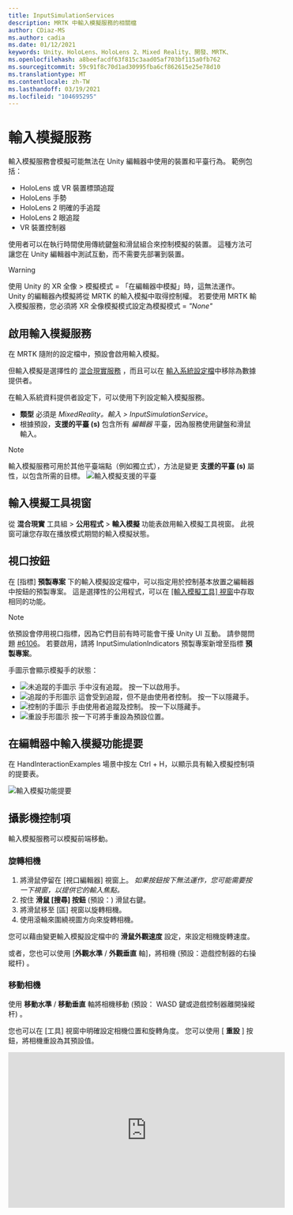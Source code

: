 ```yaml
---
title: InputSimulationServices
description: MRTK 中輸入模擬服務的相關檔
author: CDiaz-MS
ms.author: cadia
ms.date: 01/12/2021
keywords: Unity、HoloLens、HoloLens 2、Mixed Reality、開發、MRTK、
ms.openlocfilehash: a8beefacdf63f815c3aad05af703bf115a0fb762
ms.sourcegitcommit: 59c91f8c70d1ad30995fba6cf862615e25e78d10
ms.translationtype: MT
ms.contentlocale: zh-TW
ms.lasthandoff: 03/19/2021
ms.locfileid: "104695295"
---
```

# <a name="input-simulation-service"></a>輸入模擬服務

輸入模擬服務會模擬可能無法在 Unity 編輯器中使用的裝置和平臺行為。 範例包括：

* HoloLens 或 VR 裝置標頭追蹤
* HoloLens 手勢
* HoloLens 2 明確的手追蹤
* HoloLens 2 眼追蹤
* VR 裝置控制器

使用者可以在執行時間使用傳統鍵盤和滑鼠組合來控制模擬的裝置。 這種方法可讓您在 Unity 編輯器中測試互動，而不需要先部署到裝置。

> [!WARNING]
> 使用 Unity 的 XR 全像 > 模擬模式 = 「在編輯器中模擬」時，這無法運作。 Unity 的編輯器內模擬將從 MRTK 的輸入模擬中取得控制權。 若要使用 MRTK 輸入模擬服務，您必須將 XR 全像模擬模式設定為模擬模式 = *"None"*

## <a name="enabling-the-input-simulation-service"></a>啟用輸入模擬服務

在 MRTK 隨附的設定檔中，預設會啟用輸入模擬。

但輸入模擬是選擇性的 [混合現實服務](../../out-of-scope/MixedRealityServices.md) ，而且可以在 [輸入系統設定檔](../Input/InputProviders.md)中移除為數據提供者。

在輸入系統資料提供者設定下，可以使用下列設定輸入模擬服務。

* **類型** 必須是 *MixedReality。輸入 > InputSimulationService*。
* 根據預設，**支援的平臺 (s)** 包含所有 *編輯器* 平臺，因為服務使用鍵盤和滑鼠輸入。

> [!NOTE]
> 輸入模擬服務可用於其他平臺端點（例如獨立式），方法是變更 **支援的平臺 (s)** 屬性，以包含所需的目標。
> ![輸入模擬支援的平臺](../Images/InputSimulation/InputSimulationSupportedPlatforms.gif)

## <a name="input-simulation-tools-window"></a>輸入模擬工具視窗

從 **混合現實** 工具組  >  **公用程式**  >  **輸入模擬** 功能表啟用輸入模擬工具視窗。 此視窗可讓您存取在播放模式期間的輸入模擬狀態。

## <a name="viewport-buttons"></a>視口按鈕

在 [指標] **預製專案** 下的輸入模擬設定檔中，可以指定用於控制基本放置之編輯器中按鈕的預製專案。 這是選擇性的公用程式，可以在 [ [輸入模擬工具] 視窗](#input-simulation-tools-window)中存取相同的功能。

> [!NOTE]
> 依預設會停用視口指標，因為它們目前有時可能會干擾 Unity UI 互動。 請參閱問題 [#6106](https://github.com/microsoft/MixedRealityToolkit-Unity/issues/6106)。 若要啟用，請將 InputSimulationIndicators 預製專案新增至指標 **預製專案**。

手圖示會顯示模擬手的狀態：

* ![未追蹤的手圖示](../Images/InputSimulation/MRTK_InputSimulation_HandIndicator_Untracked.png) 手中沒有追蹤。 按一下以啟用手。
* ![追蹤的手形圖示](../Images/InputSimulation/MRTK_InputSimulation_HandIndicator_Tracked.png "追蹤的手形圖示") 這會受到追蹤，但不是由使用者控制。 按一下以隱藏手。
* ![控制的手圖示](../Images/InputSimulation/MRTK_InputSimulation_HandIndicator_Controlled.png "控制的手圖示") 手由使用者追蹤及控制。 按一下以隱藏手。
* ![重設手形圖示](../Images/InputSimulation/MRTK_InputSimulation_HandIndicator_Reset.png "重設手形圖示") 按一下可將手重設為預設位置。

## <a name="in-editor-input-simulation-cheat-sheet"></a>在編輯器中輸入模擬功能提要

在 HandInteractionExamples 場景中按左 Ctrl + H，以顯示具有輸入模擬控制項的提要表。

![輸入模擬功能提要](https://user-images.githubusercontent.com/39840334/86066480-13637f00-ba27-11ea-8814-d222d548f684.gif)

## <a name="camera-control"></a>攝影機控制項

輸入模擬服務可以模擬前端移動。

### <a name="rotating-the-camera"></a>旋轉相機

1. 將滑鼠停留在 [視口編輯器] 視窗上。
    *如果按鈕按下無法運作，您可能需要按一下視窗，以提供它的輸入焦點。*
1. 按住 **滑鼠 [搜尋] 按鈕** (預設：) 滑鼠右鍵。
1. 將滑鼠移至 [區] 視窗以旋轉相機。
1. 使用滾輪來圍繞視圖方向來旋轉相機。

您可以藉由變更輸入模擬設定檔中的 **滑鼠外觀速度** 設定，來設定相機旋轉速度。

或者，您也可以使用 [**外觀水準** / **外觀垂直** 軸]，將相機 (預設：遊戲控制器的右操縱杆) 。

### <a name="moving-the-camera"></a>移動相機

使用 **移動水準** / **移動垂直** 軸將相機移動 (預設： WASD 鍵或遊戲控制器離開操縱杆) 。

您也可以在 [工具] 視窗中明確設定相機位置和旋轉角度。 您可以使用 [ **重設** ] 按鈕，將相機重設為其預設值。

<iframe width="560" height="315" src="https://www.youtube.com/embed/Z7L4I1ET7GU" class="center" frameborder="0" allow="accelerometer; encrypted-media; gyroscope; picture-in-picture" allowfullscreen />

## <a name="controller-simulation"></a>控制器模擬

輸入模擬支援模擬控制器裝置 (亦即移動控制器和手) 。 這些虛擬控制器可以與任何支援一般控制器的物件互動，例如按鈕或 grabbable 物件。

### <a name="controller-simulation-mode"></a>控制器模擬模式

在 [ [輸入模擬工具] 視窗](#input-simulation-tools-window) 中， **預設控制器模擬模式** 設定會在三個不同的輸入模型之間切換。 您也可以在輸入模擬設定檔中設定此預設模式。

* 明確表達的 *手：模擬* 具有聯合位置資料的全向裝置。

   模擬 HoloLens 2 互動模型。

   以確切定位或使用觸控為依據的互動，可在此模式中模擬。

* *手手勢*：利用點擊和基本手勢模擬簡化的模型。

   模擬 [HoloLens 互動模型](https://docs.microsoft.com/windows/mixed-reality/gestures)。

   焦點是使用注視指標來控制。 「 *攻* 點」手勢用來與按鈕互動。

* *移動控制器*：模擬與 VR 耳機搭配使用的動作控制器，其運作方式類似于與明確表達的互動。

   使用控制器互動模型來模擬 VR 耳機。

   觸發程式、抓取和功能表鍵是透過鍵盤和滑鼠輸入模擬。

### <a name="simulating-controller-movement"></a>模擬控制器移動

按住 **左/靠右控制器操作金鑰** (預設：左方控制器的 *左移位* 和右邊控制器的 *空間*) ，以取得任一控制器的控制權。 當按下操作按鍵時，控制器將會出現在 [功能區] 中。 一旦釋放操作金鑰之後，控制器會在短暫的 **控制器隱藏 Timeout** 之後消失。

您可以透過 [ [輸入模擬工具] 視窗](#input-simulation-tools-window) 中的相機來切換和凍結控制器，或按下 **切換左/向右控制器鍵** (預設值： *T* 代表左邊， *Y* 表示右邊的) 。 再按一次切換鍵，再次隱藏控制器。 若要操控控制器，必須保留 **左/右控制器操作金鑰** 。 按兩下 **Left/Right 控制器操作金鑰** 也可以開啟/關閉控制器。

滑鼠移動會將控制器移至 [視圖] 平面。 您可以使用 **滑鼠滾輪**，更進一步或更接近相機來移動控制器。

若要使用滑鼠旋轉控制器，請將 **左/右控制器操作金鑰** (*左移* 或 *空格*) *，然後* 將 **控制器旋轉按鈕** (預設： *左方 Ctrl* 按鈕) ，然後移動滑鼠以旋轉控制器。 您可以藉由變更輸入模擬設定檔中的 **滑鼠控制器旋轉速度** 設定，來設定控制器旋轉速度。

所有放置也都可以在 [ [輸入模擬工具] 視窗](#input-simulation-tools-window)中變更，包括重設為預設值。

### <a name="additional-profile-settings"></a>其他設定檔設定

* **控制器深度乘數** 控制滑鼠滾輪深度移動的敏感度。 較大的數位會加速控制器縮放。
* **預設控制器距離** 是來自相機的控制器初始距離。 按一下 [ **重設** ] 按鈕控制器也會將控制器放在這個距離。
* **控制器抖動量** 會將隨機動作新增至控制器。 這項功能可用來模擬裝置上不正確的控制器追蹤，並確保互動適用于雜訊的輸入。

<iframe width="560" height="315" src="https://www.youtube.com/embed/uRYfwuqsjBQ" class="center" frameborder="0" allow="accelerometer; encrypted-media; gyroscope; picture-in-picture" allowfullscreen />

### <a name="hand-gestures"></a>手勢

捏合、抓取、刺探等手勢也可以模擬。

1. 使用 **left/Right 控制器操作金鑰** (*左移* 或 *空格*) 來啟用手形控制

2. 在操作時，按住滑鼠按鍵以執行手勢手勢。

您可以對應每個滑鼠按鍵，使用 *左/中/右滑鼠右鍵手勢* 設定，將手圖形轉換成不同的手勢。 當未按下任何按鈕時， *預設手勢* 是手的形狀。

> [!NOTE]
> 縮小 *手勢是* 唯一執行「選取」動作的手勢。

### <a name="one-hand-manipulation"></a>單次操作

1. 按住 **left/Right 控制器操作金鑰** (*左移* 或 *空格*) 
2. 物件上的點
3. 按住滑鼠按鍵以縮小
4. 使用您的滑鼠移動物件
5. 放開滑鼠按鍵以停止互動

<iframe width="560" height="315" src="https://www.youtube.com/embed/rM0xaHam6wM" class="center" frameborder="0" allow="accelerometer; encrypted-media; gyroscope; picture-in-picture" allowfullscreen />

### <a name="two-hand-manipulation"></a>雙手勢操作

若要同時以兩種方式操作物件，建議使用持續性手動模式。

1. 按下切換鍵 (*T/Y*) 來切換。
1. 一次處理一個手勢：
    1. 按住 **空格鍵** 以控制右手邊
    1. 將手移至您要抓取物件的位置
    1. 按下 **滑鼠左鍵** 可啟動 *縮小手勢。*
    1. 釋放 **空間** 可停止控制右手邊。 手將會凍結並 *鎖定到縮小手勢，* 因為它已不再被操作。
1. 以另一種方式重複此程式，在第二個位置抓取相同的物件。
1. 現在這兩個手都會抓取相同的物件，您可以將其中一個物件移至兩個執行中的操作。

<iframe width="560" height="315" src="https://www.youtube.com/embed/Qol5OFNfN14" class="center" frameborder="0" allow="accelerometer; encrypted-media; gyroscope;picture-in-picture" allowfullscreen />

### <a name="ggv-gaze-gesture-and-voice-interaction"></a>GGV (注視、手勢和語音) 互動

根據預設，GGV 互動會在編輯器中啟用，但場景中不會有明確的手。

1. 旋轉相機以指向互動物件上的注視游標 (滑鼠右鍵) 
1. 按一下並按住 **滑鼠** 左鍵以進行互動
1. 再次旋轉相機以操作物件

您可以切換輸入模擬設定檔內的 [ *已啟用手動可用輸入* ] 選項來關閉此功能。

此外，您可以使用模擬的手 GGV 互動

1. 藉由將 **手動模擬模式** 切換至 [輸入模擬設定檔](#enabling-the-input-simulation-service)中的 *手勢* 來啟用 GGV 模擬
1. 旋轉相機以指向互動物件上的注視游標 (滑鼠右鍵) 
1. 按住 **空格鍵** 以控制右手邊
1. 按一下並按住 **滑鼠** 左鍵以進行互動
1. 使用您的滑鼠移動物件
1. 放開滑鼠按鍵以停止互動

<iframe width="560" height="315" src="https://www.youtube.com/embed/6841rRMdqWw" class="center" frameborder="0" allow="accelerometer; encrypted-media; gyroscope; picture-in-picture" allowfullscreen />

### <a name="motion-controller-interaction"></a>移動控制器互動

模擬的動作控制器可透過與明確表達的相同方式來操作。 在觸發程式、抓取和功能表鍵分別對應至 *滑鼠左鍵*、 *G* 和 *M* 鍵的情況下，互動模型與明確的手互動很類似。

### <a name="eye-tracking"></a>眼球追蹤

您可以藉由檢查 [輸入模擬設定檔](#enabling-the-input-simulation-service)中的 [**模擬眼睛位置**] 選項來啟用 [眼睛追蹤模擬](../EyeTracking/EyeTracking_BasicSetup.md#simulating-eye-tracking-in-the-unity-editor)。 這不應該與 GGV 或移動控制器樣式互動一起使用 (因此，請確定 **預設控制器模擬模式** 已設定為 [ *已) ]* 。

## <a name="see-also"></a>另請參閱

* [輸入系統設定檔](../Input/InputProviders.md)。
